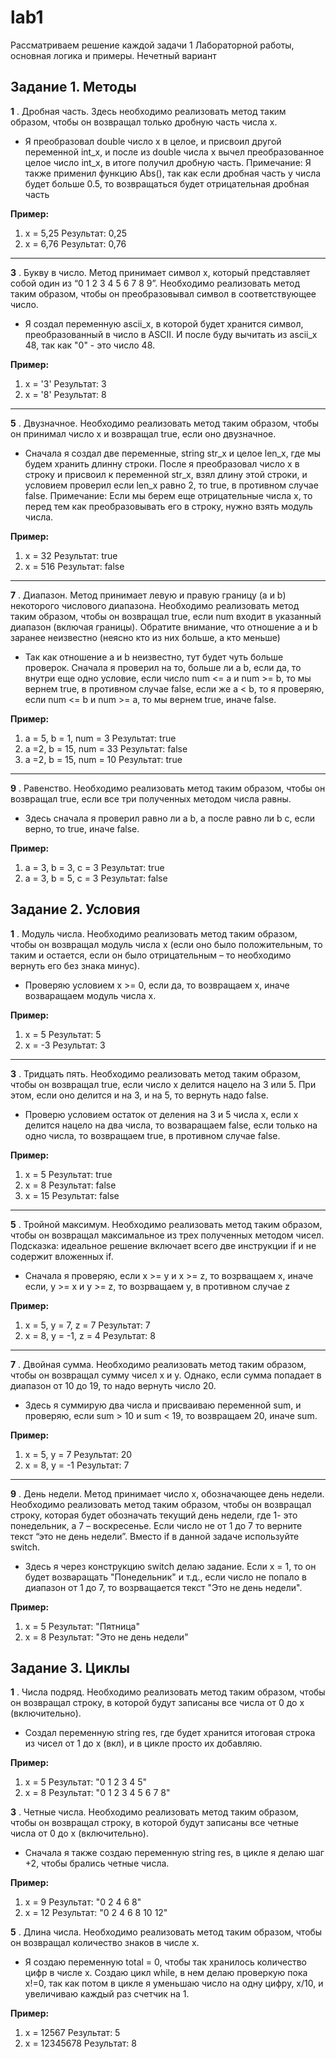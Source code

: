 # lab1

Рассматриваем решение каждой задачи 1 Лабораторной работы, основная логика и примеры.
Нечетный вариант 

**Задание 1. Методы**
-------------------------------------------------------------------------------------------------------------------------------------------------------------------------------------------------------------------------------
**1** . Дробная часть. Здесь необходимо реализовать метод таким образом, чтобы он возвращал только дробную часть числа х.
- Я преобразовал double число x в целое, и присвоил другой переменной int_x, и после из double числа x вычел преобразованное целое число int_x, в итоге получил дробную часть.
Примечание: Я также применил функцию Abs(), так как если дробная часть у числа будет больше 0.5, то возвращаться будет отрицательная дробная часть

**Пример:**
1. x = 5,25
Результат: 0,25
2. x = 6,76
Результат: 0,76

-------------------------------------------------------------------------------------------------------------------------------------------------------------------------------------------------------------------------------
**3** . Букву в число. Метод принимает символ х, который представляет собой один из “0 1 2 3 4 5 6 7 8 9”. Необходимо реализовать метод таким образом, чтобы он преобразовывал символ в соответствующее число.
- Я создал переменную ascii_x, в которой будет хранится символ, преобразованный в число в ASCII. И после буду вычитать из ascii_x 48, так как "0" - это число 48.

**Пример:**
1. x = '3'
Результат: 3
2. x = '8'
Результат: 8

-------------------------------------------------------------------------------------------------------------------------------------------------------------------------------------------------------------------------------
**5** . Двузначное. Необходимо реализовать метод таким образом, чтобы он принимал число x и возвращал true, если оно двузначное.
- Сначала я создал две переменные, string str_x и целое len_x, где мы будем хранить длинну строки. После я преобразовал число x в строку и присвоил к переменной str_x, взял длину этой строки, и условием проверил
если len_x равно 2, то true, в противном случае false.
Примечание: Если мы берем еще отрицательные числа x, то перед тем как преобразовывать его в строку, нужно взять модуль числа. 

**Пример:**
1. x = 32
Результат: true
2. x = 516
Результат: false

-------------------------------------------------------------------------------------------------------------------------------------------------------------------------------------------------------------------------------
**7** . Диапазон. Метод принимает левую и правую границу (a и b) некоторого числового диапазона. Необходимо реализовать метод таким образом, чтобы он возвращал true, если num входит в указанный диапазон (включая границы). Обратите внимание, что отношение a и b заранее неизвестно (неясно кто из них больше, а кто меньше)
- Так как отношение a и b неизвестно, тут будет чуть больше проверок. Сначала я проверил на то, больше ли a b, если да, то внутри еще одно условие, если число num <= a и num >= b, то мы вернем true, в противном случае
false, если же a < b, то я проверяю, если num <= b и num >= a, то мы вернем true, иначе false.

**Пример:**
1. a = 5, b = 1, num = 3
Результат: true
2. a =2, b = 15, num = 33
Результат: false
3. a =2, b = 15, num = 10
Результат: true

-------------------------------------------------------------------------------------------------------------------------------------------------------------------------------------------------------------------------------
**9** . Равенство. Необходимо реализовать метод таким образом, чтобы он возвращал true, если все три полученных методом числа равны.
- Здесь сначала я проверил равно ли a b, а после равно ли b c, если верно, то true, иначе false.

**Пример:**
1. a = 3, b = 3, c = 3
Результат: true
2. a = 3, b = 5, c = 3
Результат: false


**Задание 2. Условия**
------------------------------------------------------------------------------------------------------------------------------------------------------------------------------------------------------------------------------

**1** . Модуль числа. Необходимо реализовать метод таким образом, чтобы он возвращал модуль числа х (если оно было положительным, то таким и остается, если он было отрицательным – то необходимо вернуть его без знака минус).
- Проверяю условием x >= 0, если да, то возвращаем x, иначе возваращаем модуль числа x.

**Пример:**
1. x = 5
Результат: 5
2. x = -3
Результат: 3

------------------------------------------------------------------------------------------------------------------------------------------------------------------------------------------------------------------------------
**3** . Тридцать пять. Необходимо реализовать метод таким образом, чтобы он возвращал true, если число x делится нацело на 3 или 5. При этом, если оно делится и на 3, и на 5, то вернуть надо false.
- Проверю условием остаток от деления на 3 и 5 числа x, если x делится нацело на два числа, то возваращаем false, если только на одно числа, то возвращаем true, в противном случае false.

**Пример:**
1. x = 5
Результат: true
2. x = 8
Результат: false
3. x = 15
Результат: false

------------------------------------------------------------------------------------------------------------------------------------------------------------------------------------------------------------------------------
**5** . Тройной максимум. Необходимо реализовать метод таким образом, чтобы он возвращал максимальное из трех полученных методом чисел. Подсказка: идеальное решение включает всего две инструкции if и не содержит вложенных if.
- Сначала я проверяю, если x >= y и x >= z, то возрващаем x, иначе если, y >= x и y >= z, то возрващаем y, в противном случае z

**Пример:**
1. x = 5, y = 7, z = 7
Результат: 7
2. x = 8, y = -1, z = 4
Результат: 8

------------------------------------------------------------------------------------------------------------------------------------------------------------------------------------------------------------------------------
**7** . Двойная сумма. Необходимо реализовать метод таким образом, чтобы он возвращал сумму чисел x и y. Однако, если сумма попадает в диапазон от 10 до 19, то надо вернуть число 20.
- Здесь я суммирую два числа и присваиваю переменной sum, и проверяю, если sum > 10 и sum < 19, то возвращаем 20, иначе sum.

**Пример:**
1. x = 5, y = 7
Результат: 20
2. x = 8, y = -1
Результат: 7

------------------------------------------------------------------------------------------------------------------------------------------------------------------------------------------------------------------------------
**9** . День недели. Метод принимает число x, обозначающее день недели. Необходимо реализовать метод таким образом, чтобы он возвращал строку, которая будет обозначать текущий день недели, где 1- это понедельник, а 7 – воскресенье. 
Если число не от 1 до 7 то верните текст “это не день недели”. Вместо if в данной задаче используйте switch.
- Здесь я через конструкцию switch делаю задание. Если x = 1, то он будет возваращать "Понедельник" и т.д., если число не попало в диапазон от 1 до 7, то возрващается текст "Это не день недели".

**Пример:**
1. x = 5
Результат: "Пятница"
2. x = 8
Результат: "Это не день недели"

**Задание 3. Циклы**
-------------------------------------------------------------------------------------------------------------------------------------------------------------------------------------------------------------------------------------------
**1** . Числа подряд. Необходимо реализовать метод таким образом, чтобы он возвращал строку, в которой будут записаны все числа от 0 до x (включительно).
- Создал переменную string res, где будет хранится итоговая строка из чисел от 1 до x (вкл), и в цикле просто их добавляю.

**Пример:**
1. x = 5
Результат: "0 1 2 3 4 5"
2. x = 8
Результат: "0 1 2 3 4 5 6 7 8"

**3** . Четные числа. Необходимо реализовать метод таким образом, чтобы он возвращал строку, в которой будут записаны все четные числа от 0 до x (включительно).
- Сначала я также создаю переменную string res, в цикле я делаю шаг +2, чтобы брались четные числа.

**Пример:**
1. x = 9
Результат: "0 2 4 6 8"
2. x = 12
Результат: "0 2 4 6 8 10 12"

**5** . Длина числа. Необходимо реализовать метод таким образом, чтобы он возвращал количество знаков в числе x.
- Я создаю переменную total = 0, чтобы так хранилось количество цифр в числе x. Создаю цикл while, в нем делаю проверкую пока x!=0, так как потом в цикле я уменьшаю число на одну цифру, x/10, и увеличиваю каждый раз счетчик на 1. 

**Пример:**
1. x = 12567
Результат: 5
2. x = 12345678
Результат: 8

